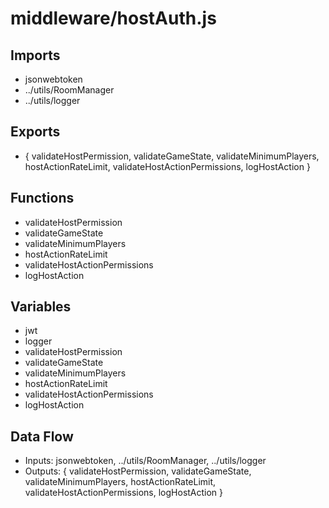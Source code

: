 # middleware/hostAuth.js

## Imports
- jsonwebtoken
- ../utils/RoomManager
- ../utils/logger

## Exports
- {
  validateHostPermission,
  validateGameState,
  validateMinimumPlayers,
  hostActionRateLimit,
  validateHostActionPermissions,
  logHostAction
}

## Functions
- validateHostPermission
- validateGameState
- validateMinimumPlayers
- hostActionRateLimit
- validateHostActionPermissions
- logHostAction

## Variables
- jwt
- logger
- validateHostPermission
- validateGameState
- validateMinimumPlayers
- hostActionRateLimit
- validateHostActionPermissions
- logHostAction

## Data Flow
- Inputs: jsonwebtoken, ../utils/RoomManager, ../utils/logger
- Outputs: {
  validateHostPermission,
  validateGameState,
  validateMinimumPlayers,
  hostActionRateLimit,
  validateHostActionPermissions,
  logHostAction
}